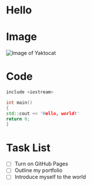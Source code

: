 # Hello

# Image
![Image of Yaktocat](https://octodex.github.com/images/yaktocat.png)

# Code
``` c++
include <iostream>

int main()
{
std::cout << 'Hello, world!'
return 0;
}
```

# Task List
- [ ] Turn on GitHub Pages
- [ ] Outline my portfolio
- [ ] Introduce myself to the world
